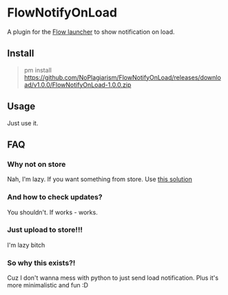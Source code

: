 # FlowNotifyOnLoad

A plugin for the [Flow launcher](https://github.com/Flow-Launcher/Flow.Launcher) to show notification on load.

## Install

> pm install https://github.com/NoPlagiarism/FlowNotifyOnLoad/releases/download/v1.0.0/FlowNotifyOnLoad-1.0.0.zip

## Usage

Just use it.

## FAQ

### Why not on store

Nah, I'm lazy. If you want something from store. Use [this solution](https://github.com/cibere/Flow.Launcher.Plugin.FlowLoadNotification)

### And how to check updates?

You shouldn't. If works - works.

### Just upload to store!!!

I'm lazy bitch

### So why this exists?!

Cuz I don't wanna mess with python to just send load notification. Plus it's more minimalistic and fun :D
